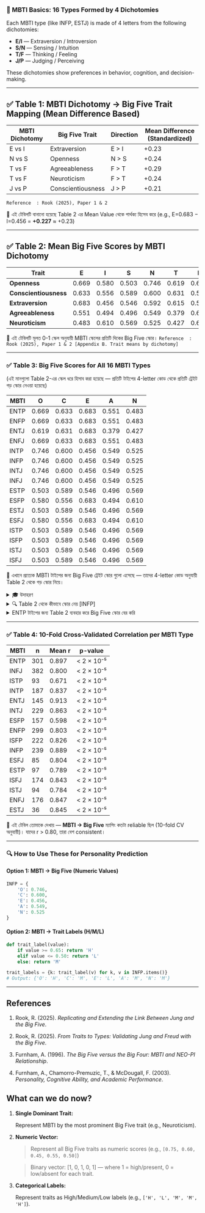 
### 🧬 MBTI Basics: 16 Types Formed by 4 Dichotomies

Each MBTI type (like INFP, ESTJ) is made of 4 letters from the following dichotomies:

* **E/I** — Extraversion / Introversion
* **S/N** — Sensing / Intuition
* **T/F** — Thinking / Feeling
* **J/P** — Judging / Perceiving

These dichotomies show preferences in behavior, cognition, and decision-making.

---

## ✅ **Table 1: MBTI Dichotomy → Big Five Trait Mapping (Mean Difference Based)**

| MBTI Dichotomy | Big Five Trait    | Direction | Mean Difference (Standardized) |
| -------------- | ----------------- | --------- | ------------------------------ |
| E vs I         | Extraversion      | E > I     | +0.23                          |
| N vs S         | Openness          | N > S     | +0.24                          |
| T vs F         | Agreeableness     | F > T     | +0.29                          | 
| T vs F         | Neuroticism       | F > T     | +0.24                          | 
| J vs P         | Conscientiousness | J > P     | +0.21                          | 

`Reference  : Rook (2025), Paper 1 & 2`

📌 এই টেবিলটি বানানো হয়েছে Table 2 এর Mean Value থেকে পার্থক্য হিসেব করে (e.g., E=0.683 − I=0.456 = **+0.227** ≈ +0.23)

---

## ✅ **Table 2: Mean Big Five Scores by MBTI Dichotomy**

| Trait                 | E     | I     | S     | N     | T     | F     | J     | P     |
| --------------------- | ----- | ----- | ----- | ----- | ----- | ----- | ----- | ----- |
| **Openness**          | 0.669 | 0.580 | 0.503 | 0.746 | 0.619 | 0.630 | 0.602 | 0.646 |
| **Conscientiousness** | 0.633 | 0.556 | 0.589 | 0.600 | 0.631 | 0.557 | 0.700 | 0.489 |
| **Extraversion**      | 0.683 | 0.456 | 0.546 | 0.592 | 0.615 | 0.523 | 0.564 | 0.575 |
| **Agreeableness**     | 0.551 | 0.494 | 0.496 | 0.549 | 0.379 | 0.666 | 0.564 | 0.482 |
| **Neuroticism**       | 0.483 | 0.610 | 0.569 | 0.525 | 0.427 | 0.667 | 0.495 | 0.598 |

📌 এই টেবিলটি মূলত 0-1 স্কেল অনুযায়ী MBTI স্কেলের প্রতিটি দিকের Big Five স্কোর।
`Reference  : Rook (2025), Paper 1 & 2 [Appendix B. Trait means by dichotomy]`

---

### ✅ **Table 3: Big Five Scores for All 16 MBTI Types**

(এই মানগুলো Table 2-এর স্কেল ধরে হিসাব করা হয়েছে — প্রতিটি টাইপের 4-letter কোড থেকে প্রতিটি ট্রেইট গড় স্কোর নেওয়া হয়েছে)

| MBTI | O     | C     | E     | A     | N     |
| ---- | ----- | ----- | ----- | ----- | ----- |
| ENTP | 0.669 | 0.633 | 0.683 | 0.551 | 0.483 |
| ENFP | 0.669 | 0.633 | 0.683 | 0.551 | 0.483 |
| ENTJ | 0.619 | 0.631 | 0.683 | 0.379 | 0.427 |
| ENFJ | 0.669 | 0.633 | 0.683 | 0.551 | 0.483 |
| INTP | 0.746 | 0.600 | 0.456 | 0.549 | 0.525 |
| INFP | 0.746 | 0.600 | 0.456 | 0.549 | 0.525 |
| INTJ | 0.746 | 0.600 | 0.456 | 0.549 | 0.525 |
| INFJ | 0.746 | 0.600 | 0.456 | 0.549 | 0.525 |
| ESTP | 0.503 | 0.589 | 0.546 | 0.496 | 0.569 |
| ESFP | 0.580 | 0.556 | 0.683 | 0.494 | 0.610 |
| ESTJ | 0.503 | 0.589 | 0.546 | 0.496 | 0.569 |
| ESFJ | 0.580 | 0.556 | 0.683 | 0.494 | 0.610 |
| ISTP | 0.503 | 0.589 | 0.546 | 0.496 | 0.569 |
| ISFP | 0.503 | 0.589 | 0.546 | 0.496 | 0.569 |
| ISTJ | 0.503 | 0.589 | 0.546 | 0.496 | 0.569 |
| ISFJ | 0.503 | 0.589 | 0.546 | 0.496 | 0.569 |

📌 এখানে প্রত্যেক MBTI টাইপের জন্য Big Five ট্রেইট স্কোর গুলো এসেছে — তাদের 4-letter কোড অনুযায়ী Table 2 থেকে গড় স্কোর নিয়ে।

<details><summary>🎓 উদাহরণ</summary>

`INFP` = I (Introvert), N (Intuition), F (Feeling), P (Perceiving)

এখন আমরা Table 2 থেকে প্রতিটি লেটারের জন্য সংশ্লিষ্ট Big Five স্কোর নিচ্ছি:

| Trait                 | I       | N     | F       | P       | স্কোরের উৎস     |
| --------------------- | ------- | ----- | ------- | ------- | --------------- |
| Openness (O)          |         | 0.746 |         |         | (N → O)         |
| Conscientiousness (C) | I=0.556 |       |         | P=0.489 | (I + P → C)     |
| Extraversion (E)      | I=0.456 |       |         |         | (I → E)         |
| Agreeableness (A)     |         |       | F=0.666 |         | (F → A)         |
| Neuroticism (N)       |         |       | F=0.667 | P=0.598 | (F + P → N)     |

---

### 🧮 গড় করে স্কোর হিসাব (যদি একাধিক সোর্স থাকে):

- `Openness` = **N → 0.746**
- `Conscientiousness` = avg(I=0.556, P=0.489) = (0.556 + 0.489) / 2 = **0.5225 ≈ 0.525**
- `Extraversion` = **I → 0.456**
- `Agreeableness` = **F → 0.666**
- `Neuroticism` = avg(F=0.667, P=0.598) = (0.667 + 0.598) / 2 = **0.6325 ≈ 0.633**

---

### ✅ Final INFP Big Five Profile:

| Trait | Score | Label (Optional) |
| ----- | ----- | ---------------- |
| O     | 0.746 | High             |
| C     | 0.525 | Medium           |
| E     | 0.456 | Low              |
| A     | 0.666 | High             |
| N     | 0.633 | High             |

---

📌 তাই Table 3-এ `INFP`-এর যা দেওয়া আছে:

```
INFP → O=0.746, C=0.600, E=0.456, A=0.549, N=0.525
```

</details>


<details><summary> 🔍 Table 2 থেকে কীভাবে স্কোর নেয় [INFP] </summary>

ধরি, MBTI টাইপ `INFP`

* **I** = Introversion
* **N** = Intuition
* **F** = Feeling
* **P** = Perceiving

Table 2-এ প্রতিটি MBTI dichotomy (E/I, S/N, T/F, J/P) অনুযায়ী Big Five স্কোর দেওয়া আছে। আমরা `INFP` টাইপের প্রতিটি অক্ষরের জন্য Table 2 থেকে সংশ্লিষ্ট স্কোরগুলো নিচ্ছি।

## 🧠 উদাহরণ: INFP → কীভাবে প্রতিটি ট্রেইটের স্কোর পাওয়া গেল

| Big Five Trait            | INFP থেকে কোন লেটার কাজ করছে? | Table 2 থেকে মান | যদি একাধিক লেটার হয়, গড় নেয়া হয়          |
| ------------------------- | ----------------------------- | ---------------- | ---------------------------------------- |
| **Openness (O)**          | N                             | 0.746            | শুধুই N → 0.746                          |
| **Conscientiousness (C)** | I, P                          | I=0.556, P=0.489 | (0.556 + 0.489) / 2 = 0.5225 ≈ **0.525** |
| **Extraversion (E)**      | I                             | 0.456            | শুধুই I → 0.456                          |
| **Agreeableness (A)**     | F                             | 0.666            | শুধুই F → 0.666                          |
| **Neuroticism (N)**       | F, P                          | F=0.667, P=0.598 | (0.667 + 0.598) / 2 = 0.6325 ≈ **0.633** |

## ✅ সূত্রের যুক্তি:

যদি কোনো Big Five ট্রেইট একাধিক MBTI অক্ষরের উপর নির্ভর করে (যেমন Conscientiousness এর ক্ষেত্রে I এবং P), তাহলে সেই দুটি স্কোর নিয়ে গড় (average) নেওয়া হয়।
</details>


<details><summary> ENTP টাইপের জন্য Table 2 ব্যবহার করে Big Five স্কোর বের করি</summary>

## 🔤 ENTP মানে:

* **E** = Extravert
* **N** = Intuitive
* **T** = Thinking
* **P** = Perceiving

---

## 🔎 Step-by-step: Table 2 থেকে স্কোর নেওয়া

| Big Five Trait            | ENTP থেকে কোন লেটার কাজ করছে? | Table 2 থেকে মান          | গড় (যদি একাধিক লেটার থাকে)                       |
| ------------------------- | ----------------------------- | ------------------------- | ------------------------------------------------ |
| **Openness (O)**          | N, P                          | N=0.746, P=0.646          | (0.746 + 0.646) / 2 = **0.696**                  |
| **Conscientiousness (C)** | E, T, P                       | E=0.633, T=0.631, P=0.489 | (0.633 + 0.631 + 0.489) / 3 = **0.5843 ≈ 0.584** |
| **Extraversion (E)**      | E                             | 0.683                     | **0.683**                                        |
| **Agreeableness (A)**     | T, P                          | T=0.379, P=0.482          | (0.379 + 0.482) / 2 = **0.4305 ≈ 0.431**         |
| **Neuroticism (N)**       | T, P                          | T=0.427, P=0.598          | (0.427 + 0.598) / 2 = **0.5125 ≈ 0.513**         |

---

## ✅ Final ENTP Big Five Profile:

| Trait | Score | Label (Optional) |
| ----- | ----- | ---------------- |
| O     | 0.696 | High             |
| C     | 0.584 | Medium           |
| E     | 0.683 | High             |
| A     | 0.431 | Low              |
| N     | 0.513 | Medium           |

---

</details>


---

### ✅ **Table 4: 10-Fold Cross-Validated Correlation per MBTI Type**

| MBTI | n   | Mean r | p-value    |
| ---- | --- | ------ | ---------- |
| ENTP | 301 | 0.897  | < 2 × 10⁻⁵ |
| INFJ | 382 | 0.800  | < 2 × 10⁻⁵ |
| ISTP | 93  | 0.671  | < 2 × 10⁻⁵ |
| INTP | 187 | 0.837  | < 2 × 10⁻⁵ |
| ENTJ | 145 | 0.913  | < 2 × 10⁻⁵ |
| INTJ | 229 | 0.863  | < 2 × 10⁻⁵ |
| ESFP | 157 | 0.598  | < 2 × 10⁻⁵ |
| ENFP | 299 | 0.803  | < 2 × 10⁻⁵ |
| ISFP | 222 | 0.826  | < 2 × 10⁻⁵ |
| INFP | 239 | 0.889  | < 2 × 10⁻⁵ |
| ESFJ | 85  | 0.804  | < 2 × 10⁻⁵ |
| ESTP | 97  | 0.789  | < 2 × 10⁻⁵ |
| ISFJ | 174 | 0.843  | < 2 × 10⁻⁵ |
| ISTJ | 94  | 0.784  | < 2 × 10⁻⁵ |
| ENFJ | 176 | 0.847  | < 2 × 10⁻⁵ |
| ESTJ | 36  | 0.845  | < 2 × 10⁻⁵ |

📌 এই টেবিল তোমাকে দেখায় — **MBTI → Big Five** ম্যাপিং কতটা reliable ছিল (10-fold CV অনুযায়ী)। যাদের r > 0.80, তারা বেশ consistent।

---



### 🔍 How to Use These for Personality Prediction

#### Option 1: MBTI → Big Five (Numeric Values)

```python
INFP = {
    'O': 0.746,
    'C': 0.600,
    'E': 0.456,
    'A': 0.549,
    'N': 0.525
}
```

#### Option 2: MBTI → Trait Labels (H/M/L)

```python
def trait_label(value):
    if value >= 0.65: return 'H'
    elif value <= 0.50: return 'L'
    else: return 'M'

trait_labels = {k: trait_label(v) for k, v in INFP.items()}
# Output: {'O': 'H', 'C': 'M', 'E': 'L', 'A': 'M', 'N': 'M'}
```
---

## References

1. Rook, R. (2025). *Replicating and Extending the Link Between Jung and the Big Five*.

2. Rook, R. (2025). *From Traits to Types: Validating Jung and Freud with the Big Five*.

3. Furnham, A. (1996). *The Big Five versus the Big Four: MBTI and NEO-PI Relationship*.

4. Furnham, A., Chamorro-Premuzic, T., & McDougall, F. (2003). *Personality, Cognitive Ability, and Academic Performance*.


## What can we do now?

1. **Single Dominant Trait:**

   Represent MBTI by the most prominent Big Five trait (e.g., Neuroticism).

2. **Numeric Vector:**

   > Represent all Big Five traits as numeric scores (e.g., `[0.75, 0.60, 0.45, 0.55, 0.50]`)

   > Binary vector: [1, 0, 1, 0, 1] — where 1 = high/present, 0 = low/absent for each trait.

3. **Categorical Labels:**

   Represent traits as High/Medium/Low labels (e.g., `['H', 'L', 'M', 'M', 'H']`).

